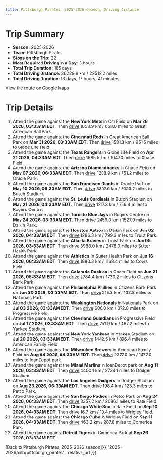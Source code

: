 ```yaml
---
title: Pittsburgh Pirates, 2025-2026 season, Driving Distance
---
```


# Trip Summary
- **Season:** 2025-2026
- **Team:** Pittsburgh Pirates
- **Stops on the Trip:** 22
- **Most Required Driving in a Day:** 3 hours
- **Total Trip Duration:** 185 days
- **Total Driving Distance:** 36229.8 km / 22512.2 miles
- **Total Driving Duration:** 13 days, 17 hours, 41 minutes

[View the route on Google Maps](https://www.google.com/maps/dir/Citi+Field+Flushing/Great+American+Ball+Park+Cincinnati/Globe+Life+Field+Arlington/Chase+Field+Phoenix/Oracle+Park+San+Francisco/Busch+Stadium+St.+Louis/Rogers+Centre+Toronto/Daikin+Park+Houston/Truist+Park+Atlanta/Sutter+Health+Park+Sacramento/Coors+Field+Denver/Citizens+Bank+Park+Philadelphia/Nationals+Park+Washington/Progressive+Field+Cleveland/Yankee+Stadium+Bronx/American+Family+Field+Milwaukee/loanDepot+park+Miami/Dodger+Stadium+Los+Angeles/Petco+Park+San+Diego/Rate+Field+Chicago/Wrigley+Field+Chicago/Comerica+Park+Detroit)

# Trip Details
1. Attend the game against the **New York Mets** in Citi Field on **Mar 26 2026, 03:33AM EDT**. Then [drive](https://www.google.com/maps/dir/Citi+Field+Flushing/Great+American+Ball+Park+Cincinnati) 1058.9 km / 658.0 miles to Great American Ball Park.
2. Attend the game against the **Cincinnati Reds** in Great American Ball Park on **Mar 31 2026, 03:33AM EDT**. Then [drive](https://www.google.com/maps/dir/Great+American+Ball+Park+Cincinnati/Globe+Life+Field+Arlington) 1531.3 km / 951.5 miles to Globe Life Field.
3. Attend the game against the **Texas Rangers** in Globe Life Field on **Apr 21 2026, 04:33AM EDT**. Then [drive](https://www.google.com/maps/dir/Globe+Life+Field+Arlington/Chase+Field+Phoenix) 1685.5 km / 1047.3 miles to Chase Field.
4. Attend the game against the **Arizona Diamondbacks** in Chase Field on **May 07 2026, 06:33AM EDT**. Then [drive](https://www.google.com/maps/dir/Chase+Field+Phoenix/Oracle+Park+San+Francisco) 1208.9 km / 751.2 miles to Oracle Park.
5. Attend the game against the **San Francisco Giants** in Oracle Park on **May 10 2026, 06:33AM EDT**. Then [drive](https://www.google.com/maps/dir/Oracle+Park+San+Francisco/Busch+Stadium+St.+Louis) 3307.6 km / 2055.2 miles to Busch Stadium.
6. Attend the game against the **St. Louis Cardinals** in Busch Stadium on **May 21 2026, 04:33AM EDT**. Then [drive](https://www.google.com/maps/dir/Busch+Stadium+St.+Louis/Rogers+Centre+Toronto) 1217.3 km / 756.4 miles to Rogers Centre.
7. Attend the game against the **Toronto Blue Jays** in Rogers Centre on **May 24 2026, 03:33AM EDT**. Then [drive](https://www.google.com/maps/dir/Rogers+Centre+Toronto/Daikin+Park+Houston) 2459.0 km / 1527.9 miles to Daikin Park.
8. Attend the game against the **Houston Astros** in Daikin Park on **Jun 02 2026, 04:33AM EDT**. Then [drive](https://www.google.com/maps/dir/Daikin+Park+Houston/Truist+Park+Atlanta) 1286.3 km / 799.3 miles to Truist Park.
9. Attend the game against the **Atlanta Braves** in Truist Park on **Jun 05 2026, 03:33AM EDT**. Then [drive](https://www.google.com/maps/dir/Truist+Park+Atlanta/Sutter+Health+Park+Sacramento) 3988.0 km / 2478.0 miles to Sutter Health Park.
10. Attend the game against the **Athletics** in Sutter Health Park on **Jun 16 2026, 06:33AM EDT**. Then [drive](https://www.google.com/maps/dir/Sutter+Health+Park+Sacramento/Coors+Field+Denver) 1880.3 km / 1168.4 miles to Coors Field.
11. Attend the game against the **Colorado Rockies** in Coors Field on **Jun 21 2026, 05:33AM EDT**. Then [drive](https://www.google.com/maps/dir/Coors+Field+Denver/Citizens+Bank+Park+Philadelphia) 2784.4 km / 1730.2 miles to Citizens Bank Park.
12. Attend the game against the **Philadelphia Phillies** in Citizens Bank Park on **Jun 30 2026, 03:33AM EDT**. Then [drive](https://www.google.com/maps/dir/Citizens+Bank+Park+Philadelphia/Nationals+Park+Washington) 215.3 km / 133.8 miles to Nationals Park.
13. Attend the game against the **Washington Nationals** in Nationals Park on **Jul 03 2026, 03:33AM EDT**. Then [drive](https://www.google.com/maps/dir/Nationals+Park+Washington/Progressive+Field+Cleveland) 600.0 km / 372.8 miles to Progressive Field.
14. Attend the game against the **Cleveland Guardians** in Progressive Field on **Jul 17 2026, 03:33AM EDT**. Then [drive](https://www.google.com/maps/dir/Progressive+Field+Cleveland/Yankee+Stadium+Bronx) 751.9 km / 467.2 miles to Yankee Stadium.
15. Attend the game against the **New York Yankees** in Yankee Stadium on **Jul 20 2026, 03:33AM EDT**. Then [drive](https://www.google.com/maps/dir/Yankee+Stadium+Bronx/American+Family+Field+Milwaukee) 1442.5 km / 896.4 miles to American Family Field.
16. Attend the game against the **Milwaukee Brewers** in American Family Field on **Aug 04 2026, 04:33AM EDT**. Then [drive](https://www.google.com/maps/dir/American+Family+Field+Milwaukee/loanDepot+park+Miami) 2377.0 km / 1477.0 miles to loanDepot park.
17. Attend the game against the **Miami Marlins** in loanDepot park on **Aug 11 2026, 03:33AM EDT**. Then [drive](https://www.google.com/maps/dir/loanDepot+park+Miami/Dodger+Stadium+Los+Angeles) 4400.1 km / 2734.1 miles to Dodger Stadium.
18. Attend the game against the **Los Angeles Dodgers** in Dodger Stadium on **Aug 23 2026, 06:33AM EDT**. Then [drive](https://www.google.com/maps/dir/Dodger+Stadium+Los+Angeles/Petco+Park+San+Diego) 198.4 km / 123.3 miles to Petco Park.
19. Attend the game against the **San Diego Padres** in Petco Park on **Aug 24 2026, 06:33AM EDT**. Then [drive](https://www.google.com/maps/dir/Petco+Park+San+Diego/Rate+Field+Chicago) 3357.2 km / 2086.1 miles to Rate Field.
20. Attend the game against the **Chicago White Sox** in Rate Field on **Sep 10 2026, 04:33AM EDT**. Then [drive](https://www.google.com/maps/dir/Rate+Field+Chicago/Wrigley+Field+Chicago) 16.7 km / 10.4 miles to Wrigley Field.
21. Attend the game against the **Chicago Cubs** in Wrigley Field on **Sep 11 2026, 04:33AM EDT**. Then [drive](https://www.google.com/maps/dir/Wrigley+Field+Chicago/Comerica+Park+Detroit) 463.2 km / 287.8 miles to Comerica Park.
22. Attend the game against **Detroit Tigers** in Comerica Park at **Sep 26 2026, 03:33AM EDT**.

[Back to Pittsburgh Pirates, 2025-2026 season]({{ '2025-2026/mlb/pittsburgh_pirates' | relative_url }})
